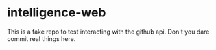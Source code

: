 # intelligence-web
This is a fake repo to test interacting with the github api. Don't you dare commit real things here.
